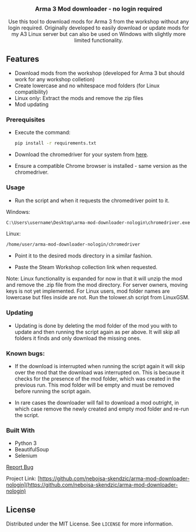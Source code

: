 
 <h3 align="center">Arma 3 Mod downloader - no login required</h3>

<p align="center">
    Use this tool to download mods for Arma 3 from the workshop without any login required. Originally developed to easily download or update mods for my A3 Linux server but can also be used on Windows with slightly more limited functionality.
<br />

## Features
* Download mods from the workshop (developed for Arma 3 but should work for any workshop colletion)
* Create lowercase and no whitespace mod folders (for Linux compatibility)
* Linux only: Extract the mods and remove the zip files
* Mod updating

### Prerequisites

* Execute the command:
  ```sh
  pip install -r requirements.txt
  ```

* Download the chromedriver for your system from [here](https://chromedriver.chromium.org/downloads).
* Ensure a compatible Chrome browser is installed - same version as the chromedriver.

### Usage

* Run the script and when it requests the chromedriver point to it.

Windows:
```sh
C:\Users\username\Desktop\arma-mod-downloader-nologin\chromedriver.exe
```

Linux:
```sh
/home/user/arma-mod-downloader-nologin/chromedriver
```

* Point it to the desired mods directory in a similar fashion.

* Paste the Steam Workshop collection link when requested.

Note: Linux functionality is expanded for now in that it will unzip the mod and remove the .zip file from the mod directory. For server owners, moving keys is not yet implemented. For Linux users, mod folder names are lowercase but files inside are not. Run the tolower.sh script from LinuxGSM.


### Updating

* Updating is done by deleting the mod folder of the mod you with to update and then running the script again as per above. It will skip all folders it finds and only download the missing ones.

### Known bugs:

* If the download is interrupted when running the script again it will skip over the mod that the download was interrupted on. This is because it checks for the presence of the mod folder, which was created in the previous run. This mod folder will be empty and must be removed before running the script again.

* In rare cases the downloader will fail to download a mod outright, in which case remove the newly created and empty mod folder and re-run the script.

### Built With

* Python 3
* BeautifulSoup
* Selenium

<a href="https://github.com/nebojsa-skendzic/arma-mod-downloader-nologin/issues">Report Bug</a>

Project Link: [https://github.com/nebojsa-skendzic/arma-mod-downloader-nologin](https://github.com/nebojsa-skendzic/arma-mod-downloader-nologin)


## License

Distributed under the MIT License. See `LICENSE` for more information.

